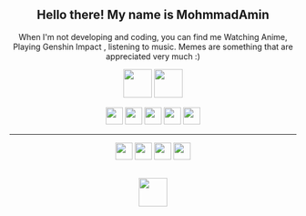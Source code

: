 
<h2 align="center">Hello there! My name is MohmmadAmin</h2>


<p align="center">When I'm not developing and coding, you can find me Watching Anime, Playing Genshin Impact , listening to music. Memes are something that are appreciated very much :) </p>

<p align="center">
<a href="https://t.me/Yamete_Kudasai_Oni_Chan"><img src="https://simpleicons.org/icons/telegram.svg" width=50></a>
<a href="https://github.com/YameteKudasaiOniChan"><img src="https://simpleicons.org/icons/github.svg" width=50></a>
</p>
<p align="center">
<img src="https://simpleicons.org/icons/python.svg" width=30>
<img src="https://simpleicons.org/icons/csharp.svg" width=30>
<img src="https://simpleicons.org/icons/unity.svg" width=30>
<img src="https://simpleicons.org/icons/html5.svg" width=30>
<img src="https://simpleicons.org/icons/css3.svg" width=30>
</p>
<hr>
<p align="center">
<img src="https://simpleicons.org/icons/python.svg" width=30>
<img src="https://simpleicons.org/icons/csharp.svg" width=30>
<img src="https://simpleicons.org/icons/html5.svg" width=30>
<img src="https://simpleicons.org/icons/css3.svg" width=30>
</p>

<p align="center">
<h2 align="center"Buy a coffee for me!</h2>
<img src="https://simpleicons.org/icons/buymeacoffee.svg" width=50> </p>
